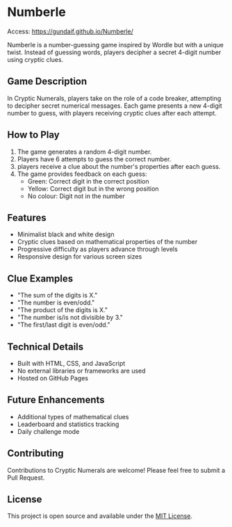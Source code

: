 # Numberle

Access: https://gundaif.github.io/Numberle/

Numberle is a number-guessing game inspired by Wordle but with a unique twist. Instead of guessing words, players decipher a secret 4-digit number using cryptic clues.

## Game Description

In Cryptic Numerals, players take on the role of a code breaker, attempting to decipher secret numerical messages. Each game presents a new 4-digit number to guess, with players receiving cryptic clues after each attempt.

## How to Play

1. The game generates a random 4-digit number.
2. Players have 6 attempts to guess the correct number.
3. players receive a clue about the number's properties after each guess.
4. The game provides feedback on each guess:
   - Green: Correct digit in the correct position
   - Yellow: Correct digit but in the wrong position
   - No colour: Digit not in the number

## Features

- Minimalist black and white design
- Cryptic clues based on mathematical properties of the number
- Progressive difficulty as players advance through levels
- Responsive design for various screen sizes

## Clue Examples

- "The sum of the digits is X."
- "The number is even/odd."
- "The product of the digits is X."
- "The number is/is not divisible by 3."
- "The first/last digit is even/odd."

## Technical Details

- Built with HTML, CSS, and JavaScript
- No external libraries or frameworks are used
- Hosted on GitHub Pages

## Future Enhancements

- Additional types of mathematical clues
- Leaderboard and statistics tracking
- Daily challenge mode

## Contributing

Contributions to Cryptic Numerals are welcome! Please feel free to submit a Pull Request.

## License

This project is open source and available under the [MIT License](LICENSE).
